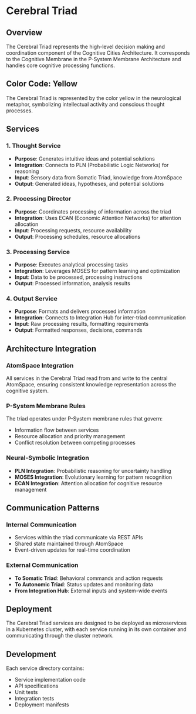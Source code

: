 # Cerebral Triad

## Overview

The Cerebral Triad represents the high-level decision making and coordination component of the Cognitive Cities Architecture. It corresponds to the Cognitive Membrane in the P-System Membrane Architecture and handles core cognitive processing functions.

## Color Code: Yellow

The Cerebral Triad is represented by the color yellow in the neurological metaphor, symbolizing intellectual activity and conscious thought processes.

## Services

### 1. Thought Service
- **Purpose**: Generates intuitive ideas and potential solutions
- **Integration**: Connects to PLN (Probabilistic Logic Networks) for reasoning
- **Input**: Sensory data from Somatic Triad, knowledge from AtomSpace
- **Output**: Generated ideas, hypotheses, and potential solutions

### 2. Processing Director
- **Purpose**: Coordinates processing of information across the triad
- **Integration**: Uses ECAN (Economic Attention Networks) for attention allocation
- **Input**: Processing requests, resource availability
- **Output**: Processing schedules, resource allocations

### 3. Processing Service
- **Purpose**: Executes analytical processing tasks
- **Integration**: Leverages MOSES for pattern learning and optimization
- **Input**: Data to be processed, processing instructions
- **Output**: Processed information, analysis results

### 4. Output Service
- **Purpose**: Formats and delivers processed information
- **Integration**: Connects to Integration Hub for inter-triad communication
- **Input**: Raw processing results, formatting requirements
- **Output**: Formatted responses, decisions, commands

## Architecture Integration

### AtomSpace Integration
All services in the Cerebral Triad read from and write to the central AtomSpace, ensuring consistent knowledge representation across the cognitive system.

### P-System Membrane Rules
The triad operates under P-System membrane rules that govern:
- Information flow between services
- Resource allocation and priority management
- Conflict resolution between competing processes

### Neural-Symbolic Integration
- **PLN Integration**: Probabilistic reasoning for uncertainty handling
- **MOSES Integration**: Evolutionary learning for pattern recognition
- **ECAN Integration**: Attention allocation for cognitive resource management

## Communication Patterns

### Internal Communication
- Services within the triad communicate via REST APIs
- Shared state maintained through AtomSpace
- Event-driven updates for real-time coordination

### External Communication
- **To Somatic Triad**: Behavioral commands and action requests
- **To Autonomic Triad**: Status updates and monitoring data
- **From Integration Hub**: External inputs and system-wide events

## Deployment

The Cerebral Triad services are designed to be deployed as microservices in a Kubernetes cluster, with each service running in its own container and communicating through the cluster network.

## Development

Each service directory contains:
- Service implementation code
- API specifications
- Unit tests
- Integration tests
- Deployment manifests
